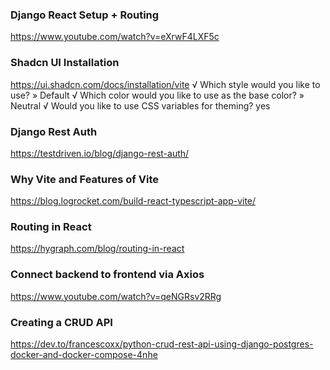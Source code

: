 ### Django React Setup + Routing

https://www.youtube.com/watch?v=eXrwF4LXF5c

### Shadcn UI Installation

https://ui.shadcn.com/docs/installation/vite
√ Which style would you like to use? » Default
√ Which color would you like to use as the base color? » Neutral
√ Would you like to use CSS variables for theming? yes

### Django Rest Auth

https://testdriven.io/blog/django-rest-auth/

### Why Vite and Features of Vite

https://blog.logrocket.com/build-react-typescript-app-vite/

### Routing in React

https://hygraph.com/blog/routing-in-react

### Connect backend to frontend via Axios

https://www.youtube.com/watch?v=qeNGRsv2RRg

### Creating a CRUD API

https://dev.to/francescoxx/python-crud-rest-api-using-django-postgres-docker-and-docker-compose-4nhe